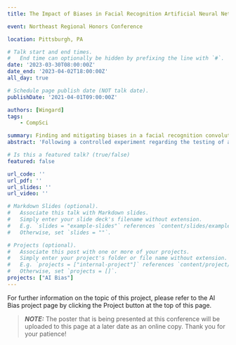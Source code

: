 ```yaml
---
title: The Impact of Biases in Facial Recognition Artificial Neural Networks - Preliminary Poster at NRHC

event: Northeast Regional Honors Conference

location: Pittsburgh, PA

# Talk start and end times.
#   End time can optionally be hidden by prefixing the line with `#`.
date: '2023-03-30T08:00:00Z'
date_end: '2023-04-02T18:00:00Z'
all_day: true

# Schedule page publish date (NOT talk date).
publishDate: '2021-04-01T09:00:00Z'

authors: [Wingard]
tags:
    - CompSci

summary: Finding and mitigating biases in a facial recognition convolutional neural network
abstract: 'Following a controlled experiment regarding the testing of a convolutional neural network (CNN) on the task of recognizing and classifying faces of transgender people and non-white people, preliminary data analysis has suggested the need to further incorporate transgender people into datasets when training facial recognition neural networks. The CNN model used in this experiment is a pre-trained model, which was thus tested on a novel dataset consisting of binary transgender individuals. Similar to research suggested by prominent authors in the field of AI - specifically regarding the potential dangers of biases in such algorithms - it was found that self-identifying binary transgender men were more often misgendered than self-identifying binary transgender women. Further research is needed in order to potentially help to mitigate such biases in future iterations of neural networks.'

# Is this a featured talk? (true/false)
featured: false

url_code: ''
url_pdf: ''
url_slides: ''
url_video: ''

# Markdown Slides (optional).
#   Associate this talk with Markdown slides.
#   Simply enter your slide deck's filename without extension.
#   E.g. `slides = "example-slides"` references `content/slides/example-slides.md`.
#   Otherwise, set `slides = ""`.

# Projects (optional).
#   Associate this post with one or more of your projects.
#   Simply enter your project's folder or file name without extension.
#   E.g. `projects = ["internal-project"]` references `content/project/deep-learning/index.md`.
#   Otherwise, set `projects = []`.
projects: ["AI Bias"]
---
```


For further information on the topic of this project, please refer to the AI Bias project page by clicking the Project button at the top of this page.

> **_NOTE:_** The poster that is being presented at this conference will be uploaded to this page at a later date as an online copy. Thank you for your patience!